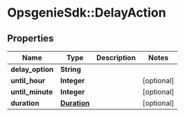 # OpsgenieSdk::DelayAction

## Properties
Name | Type | Description | Notes
------------ | ------------- | ------------- | -------------
**delay_option** | **String** |  | 
**until_hour** | **Integer** |  | [optional] 
**until_minute** | **Integer** |  | [optional] 
**duration** | [**Duration**](Duration.md) |  | [optional] 


